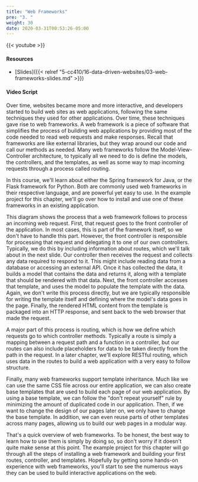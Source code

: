 ```yaml
---
title: "Web Frameworks"
pre: "3. "
weight: 30
date: 2020-03-31T00:53:26-05:00
---
```


{{< youtube >}}

#### Resources

* [Slides]({{< relref "5-cc410/16-data-driven-websites/03-web-frameworks-slides.md" >}})

#### Video Script

Over time, websites became more and more interactive, and developers started to build web sites as web applications, following the same techniques they used for other applications. Over time, these techniques gave rise to web frameworks. A web framework is a piece of software that simplifies the process of building web applications by providing most of the code needed to read web requests and make responses. Recall that frameworks are like external libraries, but they wrap around our code and call our methods as needed. Many web frameworks follow the Model-View-Controller architecture, to typically all we need to do is define the models, the controllers, and the templates, as well as some way to map incoming requests through a process called routing.

In this course, we'll learn about either the Spring framework for Java, or the Flask framework for Python. Both are commonly used web frameworks in their respective language, and are powerful yet easy to use. In the example project for this chapter, we'll go over how to install and use one of these frameworks in an existing application.

This diagram shows the process that a web framework follows to process an incoming web request. First, that request goes to the front controller of the application. In most cases, this is part of the framework itself, so we don't have to handle this part. However, the front controller is responsible for processing that request and delegating it to one of our own controllers. Typically, we do this by including information about routes, which we'll talk about in the next slide. Our controller then receives the request and collects any data required to respond to it. This might include reading data from a database or accessing an external API. Once it has collected the data, it builds a model that contains the data and returns it, along with a template that should be rendered with that data. Next, the front controller accesses that template, and uses the model to populate the template with the data. Again, we don't write this process directly, but we are typically responsible for writing the template itself and defining where the model's data goes in the page. Finally, the rendered HTML content from the template is packaged into an HTTP response, and sent back to the web browser that made the request.

A major part of this process is routing, which is how we define which requests go to which controller methods. Typically a route is simply a mapping between a request path and a function in a controller, but our routes can also include placeholders for data to be taken directly from the path in the request. In a later chapter, we'll explore RESTful routing, which uses data in the routes to build a web application with a very easy to follow structure.

Finally, many web frameworks support template inheritance. Much like we can use the same CSS file across our entire application, we can also create base templates that are used to build each page of our web application. By using a base template, we can follow the "don't repeat yourself" rule by minimizing the amount of duplicated code in our application. Then, if we want to change the design of our pages later on, we only have to change the base template. In addition, we can even reuse parts of other templates across many pages, allowing us to build our web pages in a modular way. 

That's a quick overview of web frameworks. To be honest, the best way to learn how to use them is simply by doing so, so don't worry if it doesn't quite make sense at this point. The example project for this chapter will go through all the steps of installing a web framework and building your first routes, controller, and templates. Hopefully by getting some hands-on experience with web frameworks, you'll start to see the numerous ways they can be used to build interactive applications on the web. 